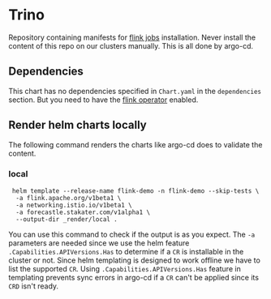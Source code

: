 # Trino

Repository containing manifests for
[flink jobs](https://nightlies.apache.org/flink/flink-kubernetes-operator-docs-main/docs/custom-resource/reference/)
installation. Never install the content of this repo on our clusters manually. This is all done by argo-cd.

## Dependencies

This chart has no dependencies specified in `Chart.yaml` in the `dependencies` section.
But you need to have the [flink operator](https://github.com/steadforce/flink-operator)
enabled.

## Render helm charts locally

The following command renders the charts like argo-cd does to validate the content.

### local

```
 helm template --release-name flink-demo -n flink-demo --skip-tests \
  -a flink.apache.org/v1beta1 \
  -a networking.istio.io/v1beta1 \
  -a forecastle.stakater.com/v1alpha1 \
  --output-dir _render/local . 
```

You can use this command to check if the output is as you expect. The `-a` parameters are needed since we use the
helm feature `.Capabilities.APIVersions.Has` to determine if a `CR` is installable in the cluster or not. Since
helm templating is designed to work offline we have to list the supported `CR`. Using `.Capabilities.APIVersions.Has`
feature in templating prevents sync errors in argo-cd if a `CR` can't be applied since its `CRD` isn't ready.
